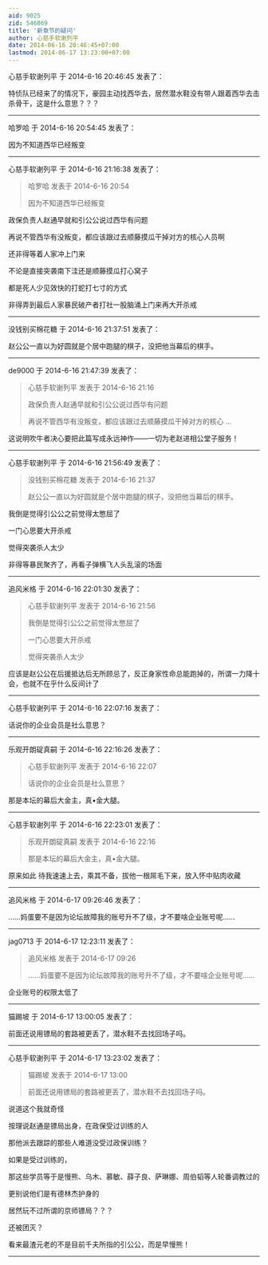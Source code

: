 ```yaml
---
aid: 9025
zid: 546869
title: '新章节的疑问'
author: 心慈手软谢列平
date: 2014-06-16 20:46:45+07:00
lastmod: 2014-06-17 13:23:00+07:00
---
```


心慈手软谢列平 于 2014-6-16 20:46:45 发表了：

特侦队已经来了的情况下，豪园主动找西华去，居然潜水鞋没有带人跟着西华去击杀骨干，这是什么意思？？？

---------

哈罗哈 于 2014-6-16 20:54:45 发表了：

因为不知道西华已经叛变

---------

心慈手软谢列平 于 2014-6-16 21:16:38 发表了：

> 哈罗哈 发表于 2014-6-16 20:54
> 
> 因为不知道西华已经叛变



政保负责人赵通早就和引公公说过西华有问题

再说不管西华有没叛变，都应该跟过去顺藤摸瓜干掉对方的核心人员啊

还非得等着人家冲上门来

不论是直接突袭南下洼还是顺藤摸瓜打心窝子

都是死人少见效快的打蛇打七寸的方式

非得弄到最后人家暴民破产者打社一股脑涌上门来再大开杀戒

---------

没钱别买棉花糖 于 2014-6-16 21:37:51 发表了：

赵公公一直以为好圆就是个居中跑腿的棋子，没把他当幕后的棋手。

---------

de9000 于 2014-6-16 21:47:39 发表了：

> 心慈手软谢列平 发表于 2014-6-16 21:16
> 
> 政保负责人赵通早就和引公公说过西华有问题
> 
> 再说不管西华有没叛变，都应该跟过去顺藤摸瓜干掉对方的核心 ...



这说明吹牛者决心要把此篇写成永远神作——一切为老赵进相公堂子服务！

---------

心慈手软谢列平 于 2014-6-16 21:56:49 发表了：

> 没钱别买棉花糖 发表于 2014-6-16 21:37
> 
> 赵公公一直以为好圆就是个居中跑腿的棋子，没把他当幕后的棋手。



我倒是觉得引公公之前觉得太憋屈了

一门心思要大开杀戒

觉得突袭杀人太少

非得等暴民聚齐了，再看子弹横飞人头乱滚的场面

---------

追风米格 于 2014-6-16 22:01:30 发表了：

> 心慈手软谢列平 发表于 2014-6-16 21:56
> 
> 我倒是觉得引公公之前觉得太憋屈了
> 
> 一门心思要大开杀戒
> 
> 觉得突袭杀人太少



应该是赵公公在后援抵达后无所顾忌了，反正身家性命总能跑掉的，所谓一力降十会，也就不在乎什么反间计了

---------

心慈手软谢列平 于 2014-6-16 22:07:16 发表了：

话说你的企业会员是社么意思？

---------

乐观开朗碇真嗣 于 2014-6-16 22:16:26 发表了：

> 心慈手软谢列平 发表于 2014-6-16 22:07
> 
> 话说你的企业会员是社么意思？



那是本坛的幕后大金主，真•金大腿。

---------

心慈手软谢列平 于 2014-6-16 22:23:01 发表了：

> 乐观开朗碇真嗣 发表于 2014-6-16 22:16
> 
> 那是本坛的幕后大金主，真•金大腿。



原来如此 待我速速上去，乘其不备，拔他一根屌毛下来，放入怀中贴肉收藏

---------

追风米格 于 2014-6-17 09:26:46 发表了：

……妈蛋要不是因为论坛故障我的账号升不了级，才不要啥企业账号呢……

---------

jag0713 于 2014-6-17 12:23:11 发表了：

> 追风米格 发表于 2014-6-17 09:26
> 
> ……妈蛋要不是因为论坛故障我的账号升不了级，才不要啥企业账号呢……



企业账号的权限太低了

---------

猫踢坡 于 2014-6-17 13:00:05 发表了：

前面还说用镖局的套路被更丢了，潜水鞋不去找回场子吗。

---------

心慈手软谢列平 于 2014-6-17 13:23:02 发表了：

> 猫踢坡 发表于 2014-6-17 13:00
> 
> 前面还说用镖局的套路被更丢了，潜水鞋不去找回场子吗。



说道这个我就奇怪

按理说赵通是镖局出身，在政保受过训练的人

那他派去跟踪的那些人难道没受过政保训练？

如果是受过训练的，

那这些学员等于是慢熊、乌木、慕敏、薛子良、萨琳娜、周伯韬等人轮番调教过的

更别说他们是有德林杰护身的

居然玩不过所谓的京师镖局？？？

还被团灭？

看来最渣元老的不是目前千夫所指的引公公，而是早慢熊！

---------

